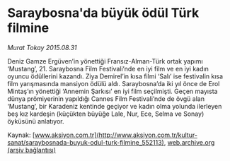 # Saraybosna'da büyük ödül Türk filmine

*Murat Tokay 2015.08.31*

<div class="pNewsDetailMainContent ctx_content" itemprop="articleBody">
 <p>
  Deniz Gamze Ergüven’in yönettiği Fransız-Alman-Türk ortak yapımı ‘Mustang’, 21. Saraybosna Film Festivali’nde en iyi film ve en iyi kadın oyuncu ödüllerini kazandı. Ziya Demirel’in kısa filmi ‘Salı’ ise festivalin kısa film yarışmasında mansiyon ödülü aldı. Saraybosna’da iki yıl önce de Erol Mintaş’ın yönettiği ‘Annemin Şarkısı’ en iyi film seçilmişti. Geçen mayısta dünya prömiyerinin yapıldığı Cannes Film Festivali’nde de övgü alan ‘Mustang’, bir Karadeniz kentinde geçiyor ve kadın olma yolunda ilerleyen beş kız kardeşin (küçükten büyüğe Lale, Nur, Ece, Selma ve Sonay) öyküsünü anlatıyor.
 </p>
</div>


Kaynak: [www.aksiyon.com.tr](http://www.aksiyon.com.tr/kultur-sanat/saraybosnada-buyuk-odul-turk-filmine_552113), [web.archive.org (arşiv bağlantısı)](http://web.archive.org/web/20151229062202/http://www.aksiyon.com.tr/kultur-sanat/saraybosnada-buyuk-odul-turk-filmine_552113)
